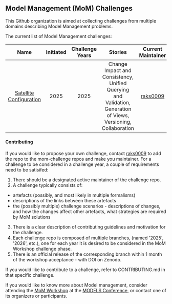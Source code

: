 ## Model Management (MoM) Challenges

This Github organization is aimed at collecting challenges from multiple domains describing Model Management problems.

The current list of Model Management challenges:

|                                     Name                                     | Initiated | Challenge Years |                                                     Stories                                                    |                   Current Maintainer          |                 Contributors                |
|:----------------------------------------------------------------------------:|:---------:|:---------------:|:--------------------------------------------------------------------------------------------------------------:|:---------------------------------------------:|:-------------------------------------------:|
| [Satellite Configuration](https://github.com/mom-challenge/satellite-config) |    2025   |       2025      | Change Impact and Consistency, Unified Querying and Validation, Generation of Views, Versioning, Collaboration | [raks0009](https://github.com/users/raks0009) | [TomWerm](https://github.com/users/TomWerm) |
  


#### Contributing

If you would like to propose your own challenge, contact [raks0009](https://github.com/users/raks0009) to add the repo to the mom-challenge repos and make you maintainer.
For a challenge to be considered in a challenge year, a couple of requirements need to be satisifed:
1. There should be a designated active maintainer of the challenge repo.
2. A challenge typically consists of:
  - artefacts (possibly, and most likely in multiple formalisms)
  - descriptions of the links between these artefacts
  - the (possibly multiple) challenge scenarios - descriptions of changes, and how the changes affect other artefacts, what strategies are required by MoM solutions
3. There is a clear description of contributing guidelines and motivation for the challenge. 
4. Each challenge repo is composed of multiple branches, (named '2025', '2026', etc.), one for each year it is desired to be considered in the MoM Workshop challenge phase.
5. There is an official release of the corresponding branch within 1 month of the workshop acceptance - with DOI on Zenodo.  

If you would like to contribute to a challenge, refer to CONTRIBUTING.md in that specific challenge.

If you would like to know more about Model management, consider attending the [MoM Workshop](https://mom2025.wp.imt.fr) at the [MODELS Conference](https://conf.researchr.org/home/models-2025), or contact one of its organizers or participants.

